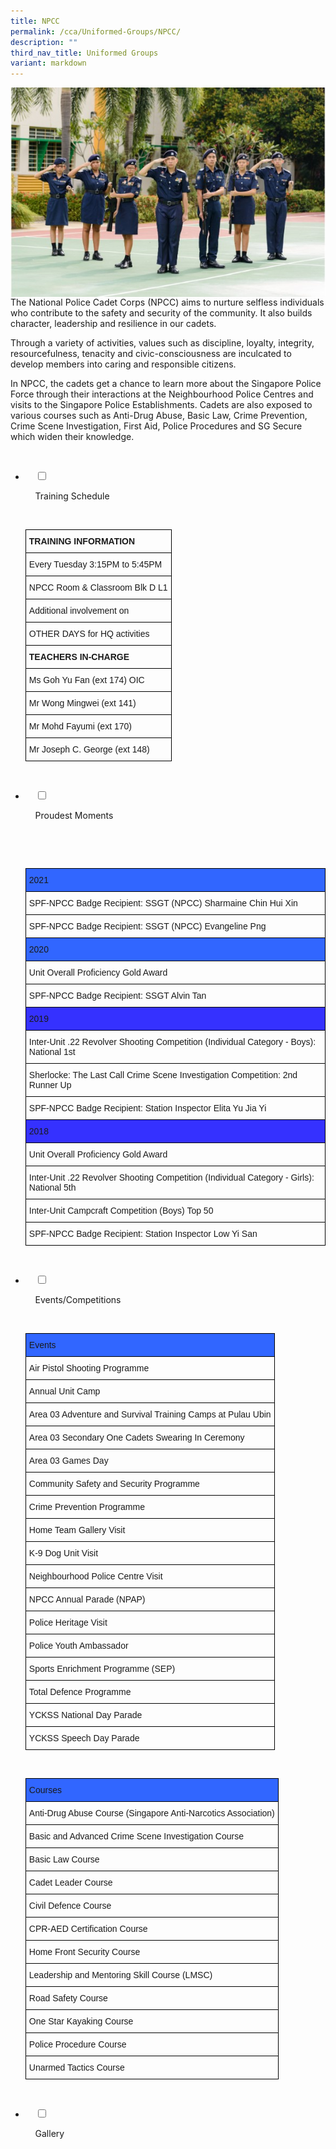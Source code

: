 ```yaml
---
title: NPCC
permalink: /cca/Uniformed-Groups/NPCC/
description: ""
third_nav_title: Uniformed Groups
variant: markdown
---
```

![](/images/Our%20Curriculum/Non%20Academic%20Programmes/CoCurricular%20Activities/Uniformed%20Groups/NPCC/N1.jpg)
The National Police Cadet Corps (NPCC) aims to nurture selfless individuals who contribute to the safety and security of the community. It also builds character, leadership and resilience in our cadets.

Through a variety of activities, values such as discipline, loyalty, integrity, resourcefulness, tenacity and civic-consciousness are inculcated to develop members into caring and responsible citizens.

In NPCC, the cadets get a chance to learn more about the Singapore Police Force through their interactions at the Neighbourhood Police Centres and visits to the Singapore Police Establishments. Cadets are also exposed to various courses such as Anti-Drug Abuse, Basic Law, Crime Prevention, Crime Scene Investigation, First Aid, Police Procedures and SG Secure which widen their knowledge.


<ul class="jekyllcodex_accordion">

&nbsp;&nbsp;<li>

&nbsp;&nbsp;&nbsp;&nbsp;<input type="checkbox" id="accordion1">

&nbsp;&nbsp;&nbsp;&nbsp;<label for="accordion1">Training&nbsp;Schedule</label>

&nbsp;&nbsp;&nbsp;&nbsp;<div>

<p> <style type="text/css">
.tg  {border-collapse:collapse;border-spacing:0;}
.tg td{border-color:black;border-style:solid;border-width:1px;font-family:Arial, sans-serif;font-size:14px;
  overflow:hidden;padding:10px 5px;word-break:normal;}
.tg th{border-color:black;border-style:solid;border-width:1px;font-family:Arial, sans-serif;font-size:14px;
  font-weight:normal;overflow:hidden;padding:10px 5px;word-break:normal;}
.tg .tg-1wig{font-weight:bold;text-align:left;vertical-align:top}
.tg .tg-0lax{text-align:left;vertical-align:top}
</style>
<table class="tg">
<thead>
  <tr>
    <th class="tg-1wig">TRAINING INFORMATION</th>
  </tr>
</thead>
<tbody>
  <tr>
    <td class="tg-0lax">Every Tuesday 3:15PM to 5:45PM</td>
  </tr>
  <tr>
    <td class="tg-0lax">NPCC Room &amp; Classroom Blk D L1</td>
  </tr>
  <tr>
    <td class="tg-0lax">Additional involvement on</td>
  </tr>
  <tr>
    <td class="tg-0lax">OTHER DAYS for HQ activities</td>
  </tr>
  <tr>
    <td class="tg-1wig">TEACHERS IN-CHARGE</td>
  </tr>
  <tr>
    <td class="tg-0lax">Ms Goh Yu Fan (ext 174) OIC</td>
  </tr>
  <tr>
    <td class="tg-0lax">Mr Wong Mingwei (ext 141)</td>
  </tr>
  <tr>
    <td class="tg-0lax">Mr Mohd Fayumi (ext 170)</td>
  </tr>
  <tr>
    <td class="tg-0lax">Mr Joseph C. George (ext 148)</td>
  </tr>
</tbody>
</table>
			</p>

&nbsp;&nbsp;&nbsp;&nbsp;</div>

</li>
	<li>

&nbsp;&nbsp;&nbsp;&nbsp;<input type="checkbox" id="accordion2">

&nbsp;&nbsp;&nbsp;&nbsp;<label for="accordion2">Proudest&nbsp;Moments</label>

&nbsp;&nbsp;&nbsp;&nbsp;<div>

&nbsp;&nbsp;&nbsp;&nbsp;&nbsp;&nbsp;<p> <style type="text/css">
.tg  {border-collapse:collapse;border-spacing:0;}
.tg td{border-color:black;border-style:solid;border-width:1px;font-family:Arial, sans-serif;font-size:14px;
  overflow:hidden;padding:10px 5px;word-break:normal;}
.tg th{border-color:black;border-style:solid;border-width:1px;font-family:Arial, sans-serif;font-size:14px;
  font-weight:normal;overflow:hidden;padding:10px 5px;word-break:normal;}
.tg .tg-8ytw{background-color:#3531ff;text-align:left;vertical-align:top}
.tg .tg-o79m{background-color:#3166ff;text-align:left;vertical-align:top}
.tg .tg-0lax{text-align:left;vertical-align:top}
</style>
<table class="tg">
<thead>
  <tr>
    <th class="tg-o79m">2021</th>
  </tr>
</thead>
<tbody>
  <tr>
    <td class="tg-0lax">SPF-NPCC Badge Recipient: SSGT (NPCC) Sharmaine Chin Hui Xin</td>
  </tr>
  <tr>
    <td class="tg-0lax">SPF-NPCC Badge Recipient: SSGT (NPCC) Evangeline Png</td>
  </tr>
  <tr>
    <td class="tg-o79m">2020</td>
  </tr>
  <tr>
    <td class="tg-0lax">Unit Overall Proficiency Gold Award</td>
  </tr>
  <tr>
    <td class="tg-0lax">SPF-NPCC Badge Recipient: SSGT Alvin Tan</td>
  </tr>
  <tr>
    <td class="tg-8ytw">2019</td>
  </tr>
  <tr>
    <td class="tg-0lax">Inter-Unit .22 Revolver Shooting Competition (Individual Category - Boys): National 1st</td>
  </tr>
  <tr>
    <td class="tg-0lax">Sherlocke: The Last Call Crime Scene Investigation Competition: 2nd Runner Up</td>
  </tr>
  <tr>
    <td class="tg-0lax">SPF-NPCC Badge Recipient: Station Inspector Elita Yu Jia Yi</td>
  </tr>
  <tr>
    <td class="tg-8ytw">2018</td>
  </tr>
  <tr>
    <td class="tg-0lax">Unit Overall Proficiency Gold Award</td>
  </tr>
  <tr>
    <td class="tg-0lax">Inter-Unit .22 Revolver Shooting Competition (Individual Category - Girls): National 5th</td>
  </tr>
  <tr>
    <td class="tg-0lax">Inter-Unit Campcraft Competition (Boys) Top 50</td>
  </tr>
  <tr>
    <td class="tg-0lax">SPF-NPCC Badge Recipient: Station Inspector Low Yi San</td>
  </tr>
</tbody>
</table>
			</p>

&nbsp;&nbsp;&nbsp;&nbsp;</div>

</li>
	
<li>

&nbsp;&nbsp;&nbsp;&nbsp;<input type="checkbox" id="accordion3">

&nbsp;&nbsp;&nbsp;&nbsp;<label for="accordion3">Events/Competitions</label>

&nbsp;&nbsp;&nbsp;&nbsp;<div>

<p> <style type="text/css">
.tg  {border-collapse:collapse;border-spacing:0;}
.tg td{border-color:black;border-style:solid;border-width:1px;font-family:Arial, sans-serif;font-size:14px;
  overflow:hidden;padding:10px 5px;word-break:normal;}
.tg th{border-color:black;border-style:solid;border-width:1px;font-family:Arial, sans-serif;font-size:14px;
  font-weight:normal;overflow:hidden;padding:10px 5px;word-break:normal;}
.tg .tg-o79m{background-color:#3166ff;text-align:left;vertical-align:top}
.tg .tg-0lax{text-align:left;vertical-align:top}
</style>
<table class="tg">
<thead>
  <tr>
    <th class="tg-o79m">Events</th>
  </tr>
</thead>
<tbody>
  <tr>
    <td class="tg-0lax">Air Pistol Shooting Programme</td>
  </tr>
  <tr>
    <td class="tg-0lax">Annual Unit Camp</td>
  </tr>
  <tr>
    <td class="tg-0lax">Area 03 Adventure and Survival Training Camps at Pulau Ubin</td>
  </tr>
  <tr>
    <td class="tg-0lax">Area 03 Secondary One Cadets Swearing In Ceremony</td>
  </tr>
  <tr>
    <td class="tg-0lax">Area 03 Games Day</td>
  </tr>
  <tr>
    <td class="tg-0lax">Community Safety and Security Programme</td>
  </tr>
  <tr>
    <td class="tg-0lax">Crime Prevention Programme</td>
  </tr>
  <tr>
    <td class="tg-0lax">Home Team Gallery Visit</td>
  </tr>
  <tr>
    <td class="tg-0lax">K-9 Dog Unit Visit</td>
  </tr>
  <tr>
    <td class="tg-0lax">Neighbourhood Police Centre Visit</td>
  </tr>
  <tr>
    <td class="tg-0lax">NPCC Annual Parade (NPAP)</td>
  </tr>
  <tr>
    <td class="tg-0lax">Police Heritage Visit</td>
  </tr>
  <tr>
    <td class="tg-0lax">Police Youth Ambassador</td>
  </tr>
  <tr>
    <td class="tg-0lax">Sports Enrichment Programme (SEP)</td>
  </tr>
  <tr>
    <td class="tg-0lax">Total Defence Programme</td>
  </tr>
  <tr>
    <td class="tg-0lax">YCKSS National Day Parade</td>
  </tr>
  <tr>
    <td class="tg-0lax">YCKSS Speech Day Parade</td>
  </tr>
</tbody>
</table><br>
			<style type="text/css">
.tg  {border-collapse:collapse;border-spacing:0;}
.tg td{border-color:black;border-style:solid;border-width:1px;font-family:Arial, sans-serif;font-size:14px;
  overflow:hidden;padding:10px 5px;word-break:normal;}
.tg th{border-color:black;border-style:solid;border-width:1px;font-family:Arial, sans-serif;font-size:14px;
  font-weight:normal;overflow:hidden;padding:10px 5px;word-break:normal;}
.tg .tg-o79m{background-color:#3166ff;text-align:left;vertical-align:top}
.tg .tg-0lax{text-align:left;vertical-align:top}
</style>
<table class="tg">
<thead>
  <tr>
    <th class="tg-o79m">Courses</th>
  </tr>
</thead>
<tbody>
  <tr>
    <td class="tg-0lax">Anti-Drug Abuse Course (Singapore Anti-Narcotics Association)</td>
  </tr>
  <tr>
    <td class="tg-0lax">Basic and Advanced Crime Scene Investigation Course</td>
  </tr>
  <tr>
    <td class="tg-0lax">Basic Law Course</td>
  </tr>
  <tr>
    <td class="tg-0lax">Cadet Leader Course</td>
  </tr>
  <tr>
    <td class="tg-0lax">Civil Defence Course</td>
  </tr>
  <tr>
    <td class="tg-0lax">CPR-AED Certification Course</td>
  </tr>
  <tr>
    <td class="tg-0lax">Home Front Security Course</td>
  </tr>
  <tr>
    <td class="tg-0lax">Leadership and Mentoring Skill Course (LMSC)</td>
  </tr>
  <tr>
    <td class="tg-0lax">Road Safety Course</td>
  </tr>
  <tr>
    <td class="tg-0lax">One Star Kayaking Course</td>
  </tr>
  <tr>
    <td class="tg-0lax">Police Procedure Course</td>
  </tr>
  <tr>
    <td class="tg-0lax">Unarmed Tactics Course</td>
  </tr>
</tbody>
</table>
			</p>

&nbsp;&nbsp;&nbsp;&nbsp;</div>

</li>
	
<li>

&nbsp;&nbsp;&nbsp;&nbsp;<input type="checkbox" id="accordion4">

&nbsp;&nbsp;&nbsp;&nbsp;<label for="accordion4">Gallery</label>

&nbsp;&nbsp;&nbsp;&nbsp;<div>



  

<div class="slideshow">

<div style="background-image: url('https://staging-lite.d3o5f2eggdqz6.amplifyapp.com/images/Our%20Curriculum/Non%20Academic%20Programmes/CoCurricular%20Activities/Uniformed%20Groups/NPCC/NPCC2025Slide1.png')" class="slideshow-image"></div>

<div style="background-image: url('https://staging-lite.d3o5f2eggdqz6.amplifyapp.com/images/Our%20Curriculum/Non%20Academic%20Programmes/CoCurricular%20Activities/Uniformed%20Groups/NPCC/NPCC2025Slide2.png')" class="slideshow-image"></div>

<div style="background-image: url('https://staging-lite.d3o5f2eggdqz6.amplifyapp.com/images/Our%20Curriculum/Non%20Academic%20Programmes/CoCurricular%20Activities/Uniformed%20Groups/NPCC/NPCC2025Slide3.png')" class="slideshow-image"></div>

<div style="background-image: url('https://staging-lite.d3o5f2eggdqz6.amplifyapp.com/images/Our%20Curriculum/Non%20Academic%20Programmes/CoCurricular%20Activities/Uniformed%20Groups/NPCC/NPCC2025Slide4.png')" class="slideshow-image"></div>

</div>

  

<style>

@charset "UTF-8";

canvas,
img,
picture,
svg,
video {
    display: block;
    max-width: 100%
}

button,
input,
select,
textarea {
    font: inherit
}

h1,
h2,
h3,
h4,
h5,
h6,
p {
    overflow-wrap: break-word
}

#__next,
#root {
    isolation: isolate
}
	

</style></div>

</li>
	
	

	
</ul>